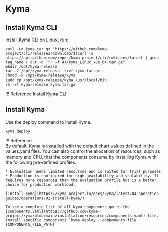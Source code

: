 # Kyma

## Install Kyma CLI

Install Kyma CLI on Linux, run:
```
curl -Lo kyma.tar.gz "https://github.com/kyma-project/cli/releases/download/$(curl -s https://api.github.com/repos/kyma-project/cli/releases/latest | grep tag_name | cut -d '"' -f 4)/kyma_Linux_x86_64.tar.gz"
mkdir /opt/kyma-release
tar -C /opt/kyma-release -zxvf kyma.tar.gz
chmod +x /opt/kyma-release/kyma
sudo cp /opt/kyma-release/kyma /usr/local/bin
rm -rf kyma-release kyma.tar.gz
```

!!! Reference
    [Install Kyma CLI](https://kyma-project.io/docs/kyma/latest/04-operation-guides/operations/01-install-kyma-CLI/)


## Install Kyma

Use the deploy command to install Kyma.
```
kyma deploy
```

!!! Reference    
    By default, Kyma is installed with the default chart values defined in the values.yaml files. You can also control the allocation of resources, such as memory and CPU, that the components consume by installing Kyma with the following pre-defined profiles:
    
    * Evaluation needs limited resources and is suited for trial purposes.
    * Production is configured for high availability and scalability. It requires more resources than the evaluation profile but is a better choice for production workload.

    [Install Kyma](https://kyma-project.io/docs/kyma/latest/04-operation-guides/operations/02-install-kyma/)

    To see a complete list of all Kyma components go to the [components.yaml](https://github.com/kyma-project/kyma/blob/main/installation/resources/components.yaml) file. Install specific components `kyma deploy --components-file {COMPONENTS_FILE_PATH}`




















